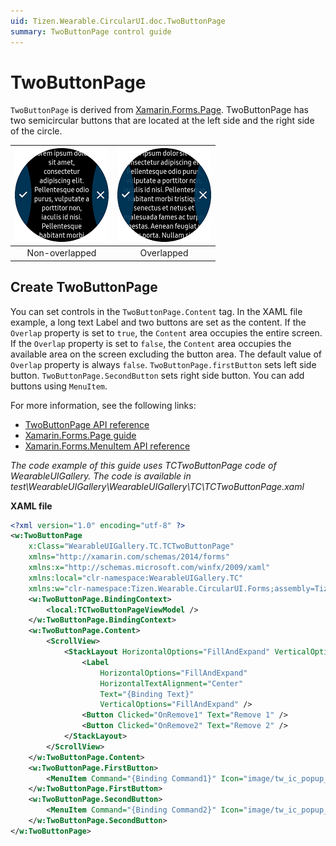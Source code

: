 ```yaml
---
uid: Tizen.Wearable.CircularUI.doc.TwoButtonPage
summary: TwoButtonPage control guide
---
```


# TwoButtonPage
`TwoButtonPage` is derived from [Xamarin.Forms.Page](https://developer.xamarin.com/api/type/Xamarin.Forms.Page/). TwoButtonPage has two semicircular buttons that are located at the left side and the right side of the circle.

|![twobutton_page](data/twobutton_page.png)|![twobutton_page_overlay](data/twobutton_page_overlap.png)
|:------------:|:--------:|
|Non-overlapped|Overlapped|

## Create TwoButtonPage
You can set controls in the `TwoButtonPage.Content` tag. In the XAML file example, a long text Label and two buttons are set as the content.
If the `Overlap` property is set to `true`, the `Content` area occupies the entire screen. If the `Overlap` property is set to `false`, the `Content` area occupies the available area on the screen excluding the button area. The default value of `Overlap` property is always `false`.
`TwoButtonPage.firstButton` sets left side button. `TwoButtonPage.SecondButton` sets right side button. You can add buttons using `MenuItem`.

For more information, see the following links:
- [TwoButtonPage  API reference](https://samsung.github.io/Tizen.CircularUI/api/Tizen.Wearable.CircularUI.Forms.TwoButtonPage.html)
- [Xamarin.Forms.Page guide](https://docs.microsoft.com/en-us/xamarin/xamarin-forms/user-interface/controls/pages)
- [Xamarin.Forms.MenuItem API reference](https://developer.xamarin.com/api/type/Xamarin.Forms.MenuItem/)

_The code example of this guide uses TCTwoButtonPage code of WearableUIGallery. The code is available in test\WearableUIGallery\WearableUIGallery\TC\TCTwoButtonPage.xaml_

**XAML file**
```xml
<?xml version="1.0" encoding="utf-8" ?>
<w:TwoButtonPage
    x:Class="WearableUIGallery.TC.TCTwoButtonPage"
    xmlns="http://xamarin.com/schemas/2014/forms"
    xmlns:x="http://schemas.microsoft.com/winfx/2009/xaml"
    xmlns:local="clr-namespace:WearableUIGallery.TC"
    xmlns:w="clr-namespace:Tizen.Wearable.CircularUI.Forms;assembly=Tizen.Wearable.CircularUI.Forms">
    <w:TwoButtonPage.BindingContext>
        <local:TCTwoButtonPageViewModel />
    </w:TwoButtonPage.BindingContext>
    <w:TwoButtonPage.Content>
        <ScrollView>
            <StackLayout HorizontalOptions="FillAndExpand" VerticalOptions="FillAndExpand">
                <Label
                    HorizontalOptions="FillAndExpand"
                    HorizontalTextAlignment="Center"
                    Text="{Binding Text}"
                    VerticalOptions="FillAndExpand" />
                <Button Clicked="OnRemove1" Text="Remove 1" />
                <Button Clicked="OnRemove2" Text="Remove 2" />
            </StackLayout>
        </ScrollView>
    </w:TwoButtonPage.Content>
    <w:TwoButtonPage.FirstButton>
        <MenuItem Command="{Binding Command1}" Icon="image/tw_ic_popup_btn_check.png" />
    </w:TwoButtonPage.FirstButton>
    <w:TwoButtonPage.SecondButton>
        <MenuItem Command="{Binding Command2}" Icon="image/tw_ic_popup_btn_delete.png" />
    </w:TwoButtonPage.SecondButton>
</w:TwoButtonPage>
```

